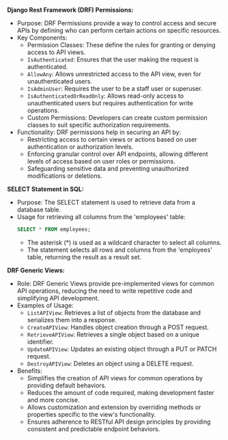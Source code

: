 **Django Rest Framework (DRF) Permissions:**

- Purpose: DRF Permissions provide a way to control access and secure APIs by defining who can perform certain actions on specific resources.
- Key Components:
  - Permission Classes: These define the rules for granting or denying access to API views.
  - `IsAuthenticated`: Ensures that the user making the request is authenticated.
  - `AllowAny`: Allows unrestricted access to the API view, even for unauthenticated users.
  - `IsAdminUser`: Requires the user to be a staff user or superuser.
  - `IsAuthenticatedOrReadOnly`: Allows read-only access to unauthenticated users but requires authentication for write operations.
  - Custom Permissions: Developers can create custom permission classes to suit specific authorization requirements.
- Functionality: DRF permissions help in securing an API by:
  - Restricting access to certain views or actions based on user authentication or authorization levels.
  - Enforcing granular control over API endpoints, allowing different levels of access based on user roles or permissions.
  - Safeguarding sensitive data and preventing unauthorized modifications or deletions.

**SELECT Statement in SQL:**

- Purpose: The SELECT statement is used to retrieve data from a database table.
- Usage for retrieving all columns from the 'employees' table:
  ```sql
  SELECT * FROM employees;
  ```
  - The asterisk (*) is used as a wildcard character to select all columns.
  - The statement selects all rows and columns from the 'employees' table, returning the result as a result set.

**DRF Generic Views:**

- Role: DRF Generic Views provide pre-implemented views for common API operations, reducing the need to write repetitive code and simplifying API development.
- Examples of Usage:
  - `ListAPIView`: Retrieves a list of objects from the database and serializes them into a response.
  - `CreateAPIView`: Handles object creation through a POST request.
  - `RetrieveAPIView`: Retrieves a single object based on a unique identifier.
  - `UpdateAPIView`: Updates an existing object through a PUT or PATCH request.
  - `DestroyAPIView`: Deletes an object using a DELETE request.
- Benefits:
  - Simplifies the creation of API views for common operations by providing default behaviors.
  - Reduces the amount of code required, making development faster and more concise.
  - Allows customization and extension by overriding methods or properties specific to the view's functionality.
  - Ensures adherence to RESTful API design principles by providing consistent and predictable endpoint behaviors.